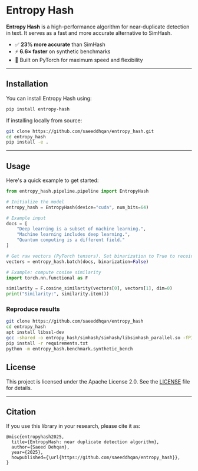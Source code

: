 # Entropy Hash

**Entropy Hash** is a high-performance algorithm for near-duplicate detection in text. It serves as a fast and more accurate alternative to SimHash.

- ✅ **23% more accurate** than SimHash
- ⚡ **6.6× faster** on synthetic benchmarks
- 🚀 Built on PyTorch for maximum speed and flexibility

---

## Installation

You can install Entropy Hash using:

```bash
pip install entropy-hash
````

If installing locally from source:

```bash
git clone https://github.com/saeeddhqan/entropy_hash.git
cd entropy_hash
pip install -e .
```

---

## Usage

Here's a quick example to get started:

```python
from entropy_hash.pipeline.pipeline import EntropyHash

# Initialize the model
entropy_hash = EntropyHash(device="cuda", num_bits=64)

# Example input
docs = [
    "Deep learning is a subset of machine learning.",
    "Machine learning includes deep learning.",
    "Quantum computing is a different field."
]

# Get raw vectors (PyTorch tensors). Set binarization to True to receive hashed vectors.
vectors = entropy_hash.batch(docs, binarization=False)

# Example: compute cosine similarity
import torch.nn.functional as F

similarity = F.cosine_similarity(vectors[0], vectors[1], dim=0)
print("Similarity:", similarity.item())
```


### Reproduce results

```bash
git clone https://github.com/saeeddhqan/entropy_hash
cd entropy_hash
apt install libssl-dev
gcc -shared -o entropy_hash/simhash/simhash/libsimhash_parallel.so -fPIC -fopenmp entropy_hash/simhash/simhash/simhash_parallel.c -lcrypto
pip install -r requirements.txt
python -m entropy_hash.benchmark.synthetic_bench
```



## License

This project is licensed under the Apache License 2.0. See the [LICENSE](./LICENSE) file for details.

---

## Citation

If you use this library in your research, please cite it as:

```
@misc{entropyhash2025,
  title={EntropyHash: near duplicate detection algorithm},
  author={Saeed Dehqan},
  year={2025},
  howpublished={\url{https://github.com/saeeddhqan/entropy_hash}},
}
```


